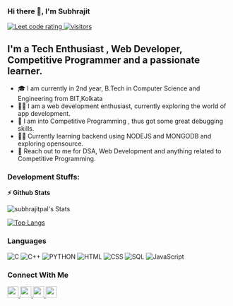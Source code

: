 ### Hi there 👋, I'm Subhrajit
<p align="left">
  <a href="https://codeforces.com/profile/subh_ra">
    <img src="https://cp-logo.vercel.app/codeforces/subh_ra" alt="Leet code rating" />
  </a>
  <a href="https://github.com/subhforcode/">
    <img src="https://komarev.com/ghpvc/?username=subhforcode" alt="visitors" />
  </a>

</p>



## I'm a Tech Enthusiast , Web Developer, Competitive Programmer and a passionate learner. 

- 🎓 I am currently in 2nd year, B.Tech in Computer Science and Engineering from BIT,Kolkata
- 👨‍💻 I am a web development enthusiast, currently exploring the world of app development.
- 👯 I am into Competitive Programming , thus got some great debugging skills.
- 👨‍💻 Currently learning backend using NODEJS and MONGODB and exploring opensource.
- 💬 Reach out to me for DSA, Web Development and anything related to Competitive Programming.



### Development Stuffs:

<b>⚡ Github Stats</b>

![subhrajitpal's Stats](https://github-readme-stats.vercel.app/api?username=subhrajitpal&theme=default&show_icons=true&hide_border=true&count_private=true)

[![Top Langs](https://github-readme-stats.vercel.app/api/top-langs/?username=subhrajitpal&langs_count=6&hide_border=true&border_radius=5&card_width=297&layout=compact&theme=react&show_icons=true)](https://github.com/subhrajitpal)



### Languages


![C](https://img.shields.io/badge/-C-000?&logo=C)
![C++](https://img.shields.io/badge/-C++-000?&logo=c%2b%2b&logoColor=00599C)
![PYTHON](https://img.shields.io/badge/-Python-000?&logo=Python)
![HTML](https://img.shields.io/badge/-HTML-000?&logo=Html)
![CSS](https://img.shields.io/badge/-CSS-000?&logo=CSS)
![SQL](https://img.shields.io/badge/-SQL-000?&logo=MySQL)
![JavaScript](https://img.shields.io/badge/-JavaScript-000?&logo=JavaScript)    




### Connect With Me

<p left="center">
<a href="https://twitter.com/subhrajit_67">
  <img src="https://img.shields.io/badge/twitter-%231DA1F2.svg?&style=for-the-badge&logo=twitter&logoColor=white" height=25>
</a> 
<a href="https://www.linkedin.com/in/subhrajitpal1/">
  <img src="https://img.shields.io/badge/linkedin-%230077B5.svg?&style=for-the-badge&logo=linkedin&logoColor=white" height=25>
</a> 
<a href="https://www.instagram.com/subhra_jit_pal/">
  <img src="https://img.shields.io/badge/Instagram-12100E?style=for-the-badge&logo=instagram&logoColor=white" height=25>
</a>
<a href="mailto:subhrajitwork2@gmail.com">
  <img src="	https://img.shields.io/badge/Gmail-D14836?style=for-the-badge&logo=gmail&logoColor=white" height=25>
</a>
</p>


